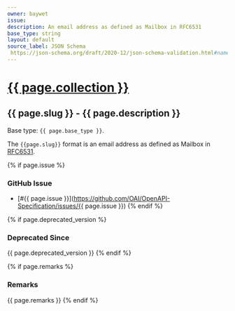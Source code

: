 ```yaml
---
owner: baywet
issue:
description: An email address as defined as Mailbox in RFC6531
base_type: string
layout: default
source_label: JSON Schema
 https://json-schema.org/draft/2020-12/json-schema-validation.html#name-email-addresses
---
```


# <a href="..">{{ page.collection }}</a>

## {{ page.slug }} - {{ page.description }}

Base type: `{{ page.base_type }}`.

The `{{page.slug}}` format is an email address as defined as Mailbox in [RFC6531](https://www.rfc-editor.org/rfc/rfc6531).

{% if page.issue %}
### GitHub Issue

* [#{{ page.issue }}](https://github.com/OAI/OpenAPI-Specification/issues/{{ page.issue }})
{% endif %}

{% if page.deprecated_version %}
### Deprecated Since

{{ page.deprecated_version }}
{% endif %}

{% if page.remarks %}
### Remarks

{{ page.remarks }}
{% endif %}